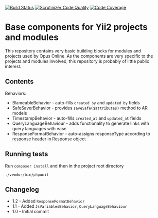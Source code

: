 [![Build Status](https://scrutinizer-ci.com/g/opus-online/yii2-base/badges/build.png?b=master)](https://scrutinizer-ci.com/g/opus-online/yii2-base/build-status/master)
[![Scrutinizer Code Quality](https://scrutinizer-ci.com/g/opus-online/yii2-base/badges/quality-score.png?b=master)](https://scrutinizer-ci.com/g/opus-online/yii2-base/?branch=master)
[![Code Coverage](https://scrutinizer-ci.com/g/opus-online/yii2-base/badges/coverage.png?b=master)](https://scrutinizer-ci.com/g/opus-online/yii2-base/?branch=master)

Base components for Yii2 projects and modules
=========

This repository contains very basic building blocks for modules and projects
used by Opus Online. As the components are very specific to the projects and
modules involved, this repository is probably of little public interest.

Contents
--------
Behaviors:
* BlameableBehavior - auto-fills `created_by` and `updated_by` fields
* SafeSaverBehavior - provides `saveSafe($attributes)` method to AR models
* TimestampBehavior - auto-fills `created_at` and `updated_at` fields
* QueryLanguageBehaviour - adds functionality to generate links with query languages with ease
* ResponseFormatBehavior - auto-assigns responseType according to response header in Response object

Running tests
-------------
Run `composer install` and then in the project root directory
```
./vendor/bin/phpunit
```

Changelog
---------
* 1.2 - Added `ResponseFormatBehavior`
* 1.1 - Added `JsVariablesBehavior`, `QueryLanguageBehaviour`
* 1.0 - Initial commit